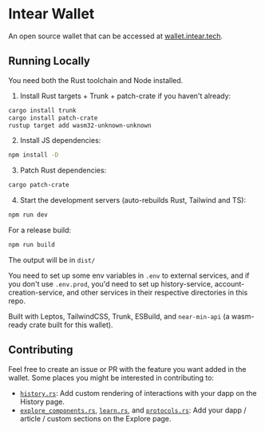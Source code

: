# Intear Wallet

An open source wallet that can be accessed at [wallet.intear.tech](https://wallet.intear.tech).


## Running Locally

You need both the Rust toolchain and Node installed.

1. Install Rust targets + Trunk + patch-crate if you haven't already:

```bash
cargo install trunk
cargo install patch-crate
rustup target add wasm32-unknown-unknown
```

2. Install JS dependencies:

```bash
npm install -D
```

3. Patch Rust dependencies:
```bash
cargo patch-crate
```

4. Start the development servers (auto-rebuilds Rust, Tailwind and TS):

```bash
npm run dev
```

For a release build:

```bash
npm run build
```

The output will be in `dist/`

You need to set up some env variables in `.env` to external services, and if you don't use `.env.prod`, you'd need to set up history-service, account-creation-service, and other services in their respective directories in this repo.

Built with Leptos, TailwindCSS, Trunk, ESBuild, and `near-min-api` (a wasm-ready crate built for this wallet).


## Contributing

Feel free to create an issue or PR with the feature you want added in the wallet. Some places you might be interested in contributing to:

- [`history.rs`](src/pages/history.rs): Add custom rendering of interactions with your dapp on the History page.
- [`explore_components.rs`](src/components/explore_components.rs), [`learn.rs`](src/data/learn.rs), and [`protocols.rs`](src/data/protocols.rs): Add your dapp / article / custom sections on the Explore page.
